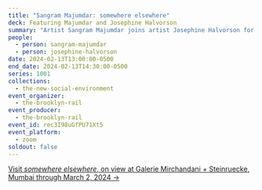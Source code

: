 ```yaml
---
title: "Sangram Majumdar: somewhere elsewhere"
deck: Featuring Majumdar and Josephine Halvorson
summary: "Artist Sangram Majumdar joins artist Josephine Halvorson for a conversation. "
people:
  - person: sangram-majumdar
  - person: josephine-halvorson
date: 2024-02-13T13:00:00-0500
end_date: 2024-02-13T14:30:00-0500
series: 1001
collections:
  - the-new-social-environment
event_organizer:
  - the-brooklyn-rail
event_producer:
  - the-brooklyn-rail
event_id: rec3I98uGfPU71Xt5
event_platform:
  - zoom
soldout: false
---
```

[V﻿isit *somewhere elsewhere*, on view at Galerie Mirchandani + Steinruecke, Mumbai through March 2, 2024 →](https://www.galeriems.com/exhibitions/65746aebe4ba10c01f01a3eb#tab:slideshow)